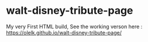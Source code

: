 # walt-disney-tribute-page
My very First HTML build,
See the working verson here :
https://olelk.github.io/walt-disney-tribute-page/
